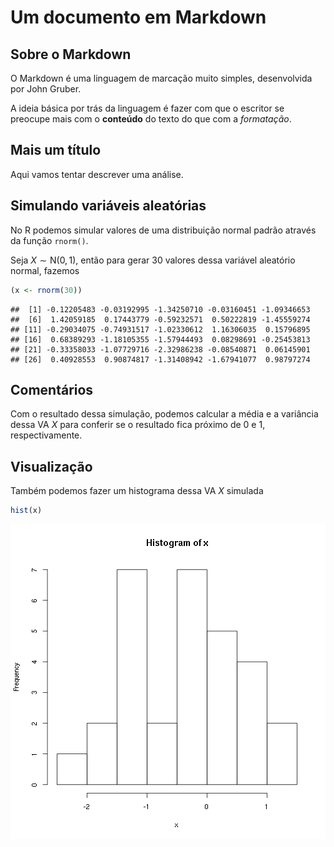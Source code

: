 # Um documento em Markdown

## Sobre o Markdown

O Markdown é uma linguagem de marcação muito simples, desenvolvida por
John Gruber.

A ideia básica por trás da linguagem é fazer com que o escritor se
preocupe mais com o **conteúdo** do texto do que com a *formatação*.

## Mais um título

Aqui vamos tentar descrever uma análise.

## Simulando variáveis aleatórias

No R podemos simular valores de uma distribuição normal padrão através
da função `rnorm()`.

Seja $X \sim \text{N}(0,1)$, então para gerar 30 valores dessa variável
aleatório normal, fazemos


```r
(x <- rnorm(30))
```

```
##  [1] -0.12205483 -0.03192995 -1.34250710 -0.03160451 -1.09346653
##  [6]  1.42059185  0.17443779 -0.59232571  0.50222819 -1.45559274
## [11] -0.29034075 -0.74931517 -1.02330612  1.16306035  0.15796895
## [16]  0.68389293 -1.18105355 -1.57944493  0.08298691 -0.25453813
## [21] -0.33358033 -1.07729716 -2.32986238 -0.08540871  0.06145901
## [26]  0.40928553  0.90874817 -1.31408942 -1.67941077  0.98797274
```

## Comentários

Com o resultado dessa simulação, podemos calcular a média e a variância
dessa VA $X$ para conferir se o resultado fica próximo de 0 e 1,
respectivamente.

## Visualização

Também podemos fazer um histograma dessa VA $X$ simulada


```r
hist(x)
```

![plot of chunk unnamed-chunk-2](figure/unnamed-chunk-2-1.png) 

